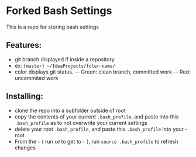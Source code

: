 # Forked Bash Settings
This is a repo for storing bash settings

## Features:
- git branch displayed if inside a repository
- ex: `{master} ~/IdeaProjects/foler-name/`
- color displays git status.
-- Green: clean branch, committed work
-- Red: uncommited work

## Installing:
- clone the repo into a subfolder outside of root
- copy the contents of your current `.bash_profile`, and paste into this `.bash_profile` as to not overwrite your current settings
- delete your root `.bash_profile`, and paste this `.bash_profile` into your `~` root
- From the `~` ( run `cd` to get to `~` ), run `source .bash_profile` to refresh changes